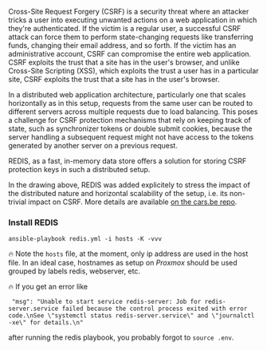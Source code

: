 Cross-Site Request Forgery (CSRF) is a security threat where an attacker tricks a user into executing unwanted actions on a web application in which they're authenticated. If the victim is a regular user, a successful CSRF attack can force them to perform state-changing requests like transferring funds, changing their email address, and so forth. If the victim has an administrative account, CSRF can compromise the entire web application. CSRF exploits the trust that a site has in the user's browser, and unlike Cross-Site Scripting (XSS), which exploits the trust a user has in a particular site, CSRF exploits the trust that a site has in the user's browser.

In a distributed web application architecture, particularly one that scales horizontally as in this setup, requests from the same user can be routed to different servers across multiple requests due to load balancing. This poses a challenge for CSRF protection mechanisms that rely on keeping track of state, such as synchronizer tokens or double submit cookies, because the server handling a subsequent request might not have access to the tokens generated by another server on a previous request.

REDIS, as a fast, in-memory data store offers a solution for storing CSRF protection keys in such a distributed setup. 

In the drawing above, REDIS was added explicitely to stress the impact of the distributed nature and horizontal scalability of the setup, i.e. its non-trivial impact on CSRF. More details are available [on the cars.be repo](https://github.com/bartengine27/cars.be/tree/abp_8).

### Install REDIS

```shell
ansible-playbook redis.yml -i hosts -K -vvv
```

:fire: Note the `hosts` file, at the moment, only ip address are used in the host file. In an ideal case, hostnames as setup on *Proxmox* should be used grouped by labels redis, webserver, etc.

:fire: If you get an error like

```shell
 "msg": "Unable to start service redis-server: Job for redis-server.service failed because the control process exited with error code.\nSee \"systemctl status redis-server.service\" and \"journalctl -xe\" for details.\n"
```

after running the redis playbook, you probably forgot to `source .env`.  
